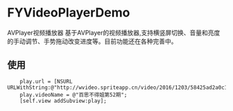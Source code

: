 # FYVideoPlayerDemo
AVPlayer视频播放器
基于AVPlayer的视频播放器,支持横竖屏切换、音量和亮度的手动调节、手势拖动改变进度等。目前功能还在各种完善中。 

## 使用
``` FYPlayerView * play = [[FYPlayerView alloc]initWithFrame:CGRectMake(0, 100,FYScreenWidth , 200)];
    play.url = [NSURL URLWithString:@"http://wvideo.spriteapp.cn/video/2016/1203/58425ad2a0c1d_wpd.mp4"];
    play.videoName = @"百思不得姐第52期";
    [self.view addSubview:play];
 
 
